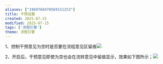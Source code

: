 ```yaml
---
aliases: ["1969768470569151253"]
title: 干预设置
created: 2025-07-15
modified: 2025-07-15
tags: ['流程引擎']
theme: 流程引擎
---
```


1、控制干预意见为空时是否要在流程意见区留痕![](https://myhelpdoc.oss-cn-heyuan.aliyuncs.com/mdimages/c151ddf4f3620f533ddd36c89ae57dfc.jpg)

2、开启后，干预意见即使为空也会在流转意见中留痕显示，效果如下图所示；![](https://myhelpdoc.oss-cn-heyuan.aliyuncs.com/mdimages/0ef339c4490751d7b7ec6f6214e2b7d0.jpg)

